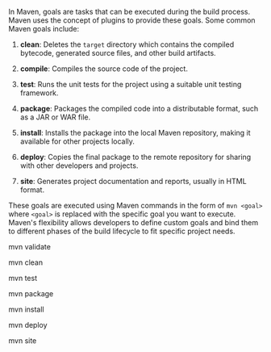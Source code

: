 In Maven, goals are tasks that can be executed during the build process. Maven uses the concept of plugins to provide these goals. Some common Maven goals include:

1. **clean**: Deletes the `target` directory which contains the compiled bytecode, generated source files, and other build artifacts.

2. **compile**: Compiles the source code of the project.

3. **test**: Runs the unit tests for the project using a suitable unit testing framework.

4. **package**: Packages the compiled code into a distributable format, such as a JAR or WAR file.

5. **install**: Installs the package into the local Maven repository, making it available for other projects locally.

6. **deploy**: Copies the final package to the remote repository for sharing with other developers and projects.

7. **site**: Generates project documentation and reports, usually in HTML format.

These goals are executed using Maven commands in the form of `mvn <goal>` where `<goal>` is replaced with the specific goal you want to execute.
Maven's flexibility allows developers to define custom goals and bind them to different phases of the build lifecycle to fit specific project needs.

mvn validate

mvn clean

mvn test

mvn package

mvn install

mvn deploy

mvn site
